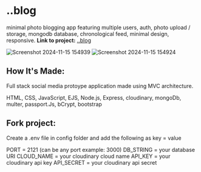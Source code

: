 # ..blog
minimal photo blogging app featuring multiple users, auth, photo upload / storage, mongodb database, chronological feed, minimal design, responsive.
**Link to project:** [..blog](https://blog-q1a5.onrender.com/)

![Screenshot 2024-11-15 154939](https://github.com/user-attachments/assets/757a1506-2f48-4c31-86eb-35f75523d3fb)
![Screenshot 2024-11-15 154924](https://github.com/user-attachments/assets/aeb3bdc5-2663-4c64-951c-5c7858f1c085)

## How It's Made:
Full stack social media protoype application made using MVC architecture. 

HTML, CSS, JavaScript, EJS, Node.js, Express, cloudinary, mongoDb, multer, passport.Js, bCrypt, bootstrap

## Fork project:

Create a .env file in config folder and add the following as key = value

PORT = 2121 (can be any port example: 3000)
DB_STRING = your database URI
CLOUD_NAME = your cloudinary cloud name
API_KEY = your cloudinary api key
API_SECRET = your cloudinary api secret



